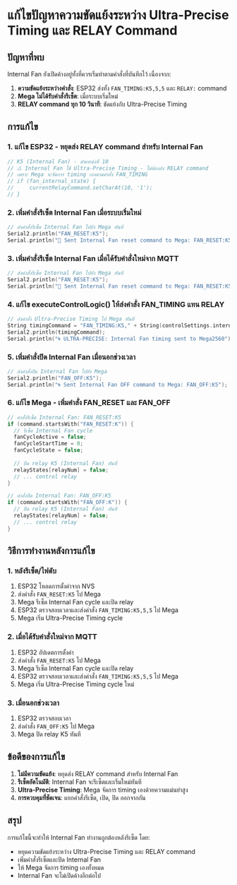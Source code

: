 # แก้ไขปัญหาความขัดแย้งระหว่าง Ultra-Precise Timing และ RELAY Command

## ปัญหาที่พบ
Internal Fan ยังเปิดค้างอยู่ทั้งที่ควรเริ่มทำตามคำสั่งที่บันทึกไว้ เนื่องจาก:

1. **ความขัดแย้งระหว่างคำสั่ง**: ESP32 ส่งทั้ง `FAN_TIMING:K5,5,5` และ `RELAY:` command
2. **Mega ไม่ได้รับคำสั่งรีเซ็ต**: เมื่อระบบเริ่มใหม่
3. **RELAY command ทุก 10 วินาที**: ขัดแย้งกับ Ultra-Precise Timing

## การแก้ไข

### 1. แก้ไข ESP32 - หยุดส่ง RELAY command สำหรับ Internal Fan

```cpp
// K5 (Internal Fan) - ตำแหน่งที่ 10
// ⚠️ Internal Fan ใช้ Ultra-Precise Timing - ไม่ต้องส่ง RELAY command
// เพราะ Mega จะจัดการ timing เองตามคำสั่ง FAN_TIMING
// if (fan_internal_state) {
//     currentRelayCommand.setCharAt(10, '1');
// }
```

### 2. เพิ่มคำสั่งรีเซ็ต Internal Fan เมื่อระบบเริ่มใหม่

```cpp
// ส่งคำสั่งรีเซ็ต Internal Fan ไปยัง Mega ทันที
Serial2.println("FAN_RESET:K5");
Serial.println("🔄 Sent Internal Fan reset command to Mega: FAN_RESET:K5");
```

### 3. เพิ่มคำสั่งรีเซ็ต Internal Fan เมื่อได้รับคำสั่งใหม่จาก MQTT

```cpp
// ส่งคำสั่งรีเซ็ต Internal Fan ไปยัง Mega ทันที
Serial2.println("FAN_RESET:K5");
Serial.println("🔄 Sent Internal Fan reset command to Mega: FAN_RESET:K5");
```

### 4. แก้ไข executeControlLogic() ให้ส่งคำสั่ง FAN_TIMING แทน RELAY

```cpp
// ส่งคำสั่ง Ultra-Precise Timing ไป Mega ทันที
String timingCommand = "FAN_TIMING:K5," + String(controlSettings.internal_fan_delay_on) + "," + String(controlSettings.internal_fan_delay_off);
Serial2.println(timingCommand);
Serial.println("🌀 ULTRA-PRECISE: Internal Fan timing sent to Mega2560");
```

### 5. เพิ่มคำสั่งปิด Internal Fan เมื่อนอกช่วงเวลา

```cpp
// ส่งคำสั่งปิด Internal Fan ไปยัง Mega
Serial2.println("FAN_OFF:K5");
Serial.println("🌀 Sent Internal Fan OFF command to Mega: FAN_OFF:K5");
```

### 6. แก้ไข Mega - เพิ่มคำสั่ง FAN_RESET และ FAN_OFF

```cpp
// คำสั่งรีเซ็ต Internal Fan: FAN_RESET:K5
if (command.startsWith("FAN_RESET:K")) {
  // รีเซ็ต Internal Fan cycle
  fanCycleActive = false;
  fanCycleStartTime = 0;
  fanCycleState = false;
  
  // ปิด relay K5 (Internal Fan) ทันที
  relayStates[relayNum] = false;
  // ... control relay
}

// คำสั่งปิด Internal Fan: FAN_OFF:K5
if (command.startsWith("FAN_OFF:K")) {
  // ปิด relay K5 (Internal Fan) ทันที
  relayStates[relayNum] = false;
  // ... control relay
}
```

## วิธีการทำงานหลังการแก้ไข

### 1. หลังรีเซ็ต/ไฟดับ
1. ESP32 โหลดการตั้งค่าจาก NVS
2. ส่งคำสั่ง `FAN_RESET:K5` ไป Mega
3. Mega รีเซ็ต Internal Fan cycle และปิด relay
4. ESP32 ตรวจสอบเวลาและส่งคำสั่ง `FAN_TIMING:K5,5,5` ไป Mega
5. Mega เริ่ม Ultra-Precise Timing cycle

### 2. เมื่อได้รับคำสั่งใหม่จาก MQTT
1. ESP32 อัปเดตการตั้งค่า
2. ส่งคำสั่ง `FAN_RESET:K5` ไป Mega
3. Mega รีเซ็ต Internal Fan cycle และปิด relay
4. ESP32 ตรวจสอบเวลาและส่งคำสั่ง `FAN_TIMING:K5,5,5` ไป Mega
5. Mega เริ่ม Ultra-Precise Timing cycle ใหม่

### 3. เมื่อนอกช่วงเวลา
1. ESP32 ตรวจสอบเวลา
2. ส่งคำสั่ง `FAN_OFF:K5` ไป Mega
3. Mega ปิด relay K5 ทันที

## ข้อดีของการแก้ไข

1. **ไม่มีความขัดแย้ง**: หยุดส่ง RELAY command สำหรับ Internal Fan
2. **รีเซ็ตอัตโนมัติ**: Internal Fan จะรีเซ็ตและเริ่มใหม่ทันที
3. **Ultra-Precise Timing**: Mega จัดการ timing เองด้วยความแม่นยำสูง
4. **การควบคุมที่ชัดเจน**: แยกคำสั่งรีเซ็ต, เปิด, ปิด ออกจากกัน

## สรุป

การแก้ไขนี้จะทำให้ Internal Fan ทำงานถูกต้องหลังรีเซ็ต โดย:
- หยุดความขัดแย้งระหว่าง Ultra-Precise Timing และ RELAY command
- เพิ่มคำสั่งรีเซ็ตและปิด Internal Fan
- ให้ Mega จัดการ timing เองทั้งหมด
- Internal Fan จะไม่เปิดค้างอีกต่อไป
